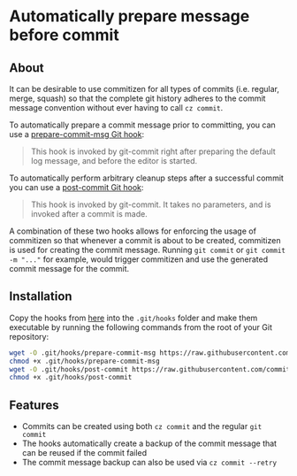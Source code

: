 # Automatically prepare message before commit

## About

It can be desirable to use commitizen for all types of commits (i.e. regular, merge,
squash) so that the complete git history adheres to the commit message convention
without ever having to call `cz commit`.

To automatically prepare a commit message prior to committing, you can
use a [prepare-commit-msg Git hook](prepare-commit-msg-docs):

> This hook is invoked by git-commit right after preparing the
> default log message, and before the editor is started.

To automatically perform arbitrary cleanup steps after a successful commit you can use a
[post-commit Git hook][post-commit-docs]:

> This hook is invoked by git-commit. It takes no parameters, and is invoked after a
> commit is made.

A combination of these two hooks allows for enforcing the usage of commitizen so that
whenever a commit is about to be created, commitizen is used for creating the commit
message. Running `git commit` or `git commit -m "..."` for example, would trigger
commitizen and use the generated commit message for the commit.

## Installation

Copy the hooks from [here](https://github.com/commitizen-tools/hooks) into the `.git/hooks` folder and make them
  executable by running the following commands from the root of your Git repository:

```bash
wget -O .git/hooks/prepare-commit-msg https://raw.githubusercontent.com/commitizen-tools/commitizen/master/hooks/prepare-commit-msg.py
chmod +x .git/hooks/prepare-commit-msg
wget -O .git/hooks/post-commit https://raw.githubusercontent.com/commitizen-tools/commitizen/master/hooks/post-commit.py
chmod +x .git/hooks/post-commit
```

## Features

- Commits can be created using both `cz commit` and the regular `git commit`
- The hooks automatically create a backup of the commit message that can be reused if
  the commit failed
- The commit message backup can also be used via `cz commit --retry`

[post-commit-docs]: https://git-scm.com/docs/githooks#_post_commit
[prepare-commit-msg-docs]: https://git-scm.com/docs/githooks#_prepare_commit_msg
